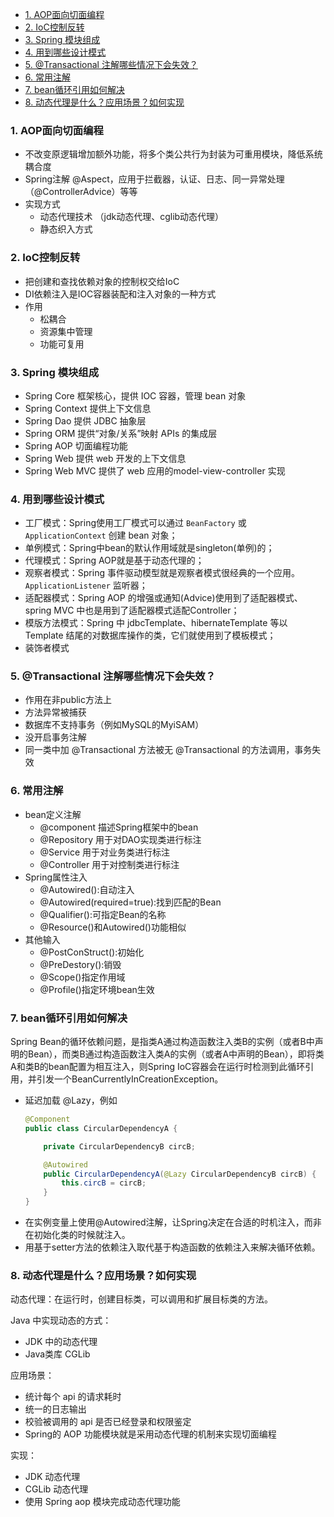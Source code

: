 <!-- TOC -->

- [1. AOP面向切面编程](#1-aop面向切面编程)
- [2. IoC控制反转](#2-ioc控制反转)
- [3. Spring 模块组成](#3-spring-模块组成)
- [4. 用到哪些设计模式](#4-用到哪些设计模式)
- [5. @Transactional 注解哪些情况下会失效？](#5-transactional-注解哪些情况下会失效)
- [6. 常用注解](#6-常用注解)
- [7. bean循环引用如何解决](#7-bean循环引用如何解决)
- [8. 动态代理是什么？应用场景？如何实现](#8-动态代理是什么应用场景如何实现)

<!-- /TOC -->
### 1. AOP面向切面编程
- 不改变原逻辑增加额外功能，将多个类公共行为封装为可重用模块，降低系统耦合度
- Spring注解 @Aspect，应用于拦截器，认证、日志、同一异常处理（@ControllerAdvice）等等
- 实现方式
	- 动态代理技术 （jdk动态代理、cglib动态代理）
	- 静态织入方式

### 2. IoC控制反转
- 把创建和查找依赖对象的控制权交给IoC
- DI依赖注入是IOC容器装配和注入对象的一种方式
- 作用
	- 松耦合
	- 资源集中管理
	- 功能可复用

### 3. Spring 模块组成
- Spring Core 框架核心，提供 IOC 容器，管理 bean 对象
- Spring Context 提供上下文信息
- Spring Dao 提供 JDBC 抽象层
- Spring ORM 提供“对象/关系”映射 APIs 的集成层
- Spring AOP 切面编程功能
- Spring Web 提供 web 开发的上下文信息
- Spring Web MVC 提供了 web 应用的model-view-controller 实现

### 4. 用到哪些设计模式
- 工厂模式：Spring使用工厂模式可以通过 `BeanFactory` 或 `ApplicationContext` 创建 bean 对象；
- 单例模式：Spring中bean的默认作用域就是singleton(单例)的；
- 代理模式：Spring AOP就是基于动态代理的；
- 观察者模式：Spring 事件驱动模型就是观察者模式很经典的一个应用。`ApplicationListener` 监听器；
- 适配器模式：Spring AOP 的增强或通知(Advice)使用到了适配器模式、spring MVC 中也是用到了适配器模式适配Controller；
- 模版方法模式：Spring 中 jdbcTemplate、hibernateTemplate 等以 Template 结尾的对数据库操作的类，它们就使用到了模板模式；
- 装饰者模式

### 5. @Transactional 注解哪些情况下会失效？
- 作用在非public方法上
- 方法异常被捕获
- 数据库不支持事务（例如MySQL的MyiSAM）
- 没开启事务注解
- 同一类中加 @Transactional 方法被无 @Transactional 的方法调用，事务失效

### 6. 常用注解
- bean定义注解
	- @component 描述Spring框架中的bean
	- @Repository 用于对DAO实现类进行标注
	- @Service 用于对业务类进行标注
	- @Controller 用于对控制类进行标注
- Spring属性注入
	- @Autowired():自动注入
	- @Autowired(required=true):找到匹配的Bean
	- @Qualifier():可指定Bean的名称
	- @Resource()和Autowired()功能相似
- 其他输入
	- @PostConStruct():初始化
	- @PreDestory():销毁
	- @Scope()指定作用域
    - @Profile()指定环境bean生效

### 7. bean循环引用如何解决
Spring Bean的循环依赖问题，是指类A通过构造函数注入类B的实例（或者B中声明的Bean），而类B通过构造函数注入类A的实例（或者A中声明的Bean），即将类A和类B的bean配置为相互注入，则Spring IoC容器会在运行时检测到此循环引用，并引发一个BeanCurrentlyInCreationException。
- 延迟加载 @Lazy，例如
	```java
	@Component
	public class CircularDependencyA {
	
		private CircularDependencyB circB;
	
		@Autowired
		public CircularDependencyA(@Lazy CircularDependencyB circB) {
			this.circB = circB;
		}
	}
	```
- 在实例变量上使用@Autowired注解，让Spring决定在合适的时机注入，而非在初始化类的时候就注入。
- 用基于setter方法的依赖注入取代基于构造函数的依赖注入来解决循环依赖。


### 8. 动态代理是什么？应用场景？如何实现
动态代理：在运行时，创建目标类，可以调用和扩展目标类的方法。  

Java 中实现动态的方式：
- JDK 中的动态代理 
- Java类库 CGLib

应用场景：
- 统计每个 api 的请求耗时
- 统一的日志输出
- 校验被调用的 api 是否已经登录和权限鉴定
- Spring的 AOP 功能模块就是采用动态代理的机制来实现切面编程

实现：
- JDK 动态代理
- CGLib 动态代理
- 使用 Spring aop 模块完成动态代理功能